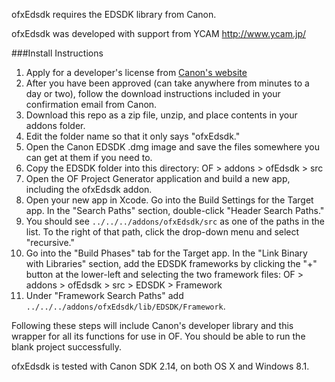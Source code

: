 ofxEdsdk requires the EDSDK library from Canon.

ofxEdsdk was developed with support from YCAM http://www.ycam.jp/


###Install Instructions

1. Apply for a developer's license from [Canon's website](http://consumer.usa.canon.com/cusa/support/consumer/eos_slr_camera_systems/eos_digital_slr_cameras/digital_rebel_xt?fileURL=ps_sdk_form&pageKeyCode=downloadLicense&id=0901e02480057a74_1&productOverviewCid=0901e0248003ce28&keycode=Sdk_Lic) 
2. After you have been approved (can take anywhere from minutes to a day or two), follow the download instructions included in your confirmation email from Canon.
3. Download this repo as a zip file, unzip, and place contents in your addons folder.
4. Edit the folder name so that it only says "ofxEdsdk."
5. Open the Canon EDSDK .dmg image and save the files somewhere you can get at them if you need to. 
6. Copy the EDSDK folder into this directory: OF > addons > ofEdsdk > src
7. Open the OF Project Generator application and build a new app, including the ofxEdsdk addon.
8. Open your new app in Xcode. Go into the Build Settings for the Target app. In the "Search Paths" section, double-click  "Header Search Paths."
9. You should see `../../../addons/ofxEdsdk/src` as one of the paths in the list. To the right of that path, click the drop-down menu and select "recursive."
10. Go into the "Build Phases" tab for the Target app. In the "Link Binary with Libraries" section, add the EDSDK frameworks by clicking the "+" button at the lower-left and selecting the two framework files: OF > addons > ofEdsdk > src > EDSDK > Framework
11. Under "Framework Search Paths" add `../../../addons/ofxEdsdk/lib/EDSDK/Framework`.

Following these steps will include Canon's developer library and this wrapper for all its functions for use in OF. You should be able to run the blank project successfully.

ofxEdsdk is tested with Canon SDK 2.14, on both OS X and Windows 8.1.
